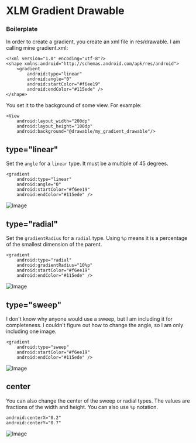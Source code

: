 # XLM Gradient Drawable

### Boilerplate
In order to create a gradient, you create an xml file in res/drawable. I am calling mine gradient.xml:

```
<?xml version="1.0" encoding="utf-8"?>
<shape xmlns:android="http://schemas.android.com/apk/res/android">
    <gradient
        android:type="linear"
        android:angle="0"
        android:startColor="#f6ee19"
        android:endColor="#115ede" />
</shape>
```

You set it to the background of some view. For example:
```
<View
    android:layout_width="200dp"
    android:layout_height="100dp"
    android:background="@drawable/my_gradient_drawable"/>
```

## type="linear"
Set the ```angle``` for a ```linear``` type. It must be a multiple of 45 degrees.
```
<gradient
    android:type="linear"
    android:angle="0"
    android:startColor="#f6ee19"
    android:endColor="#115ede" />
```

![Image](https://i.stack.imgur.com/zv2Ap.png)

## type="radial"
Set the ```gradientRadius``` for a ```radial``` type. Using ```%p``` means it is a percentage of the smallest dimension of the parent.
```
<gradient
    android:type="radial"
    android:gradientRadius="10%p"
    android:startColor="#f6ee19"
    android:endColor="#115ede" />
```
![Image](https://i.stack.imgur.com/xjWvp.png)

## type="sweep"
I don't know why anyone would use a sweep, but I am including it for completeness. I couldn't figure out how to change the angle, so I am only including one image.
```
<gradient
    android:type="sweep"
    android:startColor="#f6ee19"
    android:endColor="#115ede" />
```

![Image](https://i.stack.imgur.com/D6yg3.png)

## center
You can also change the center of the sweep or radial types. The values are fractions of the width and height. You can also use ```%p``` notation.
```
android:centerX="0.2"
android:centerY="0.7"
```
![Image](https://i.stack.imgur.com/JVicL.png)
